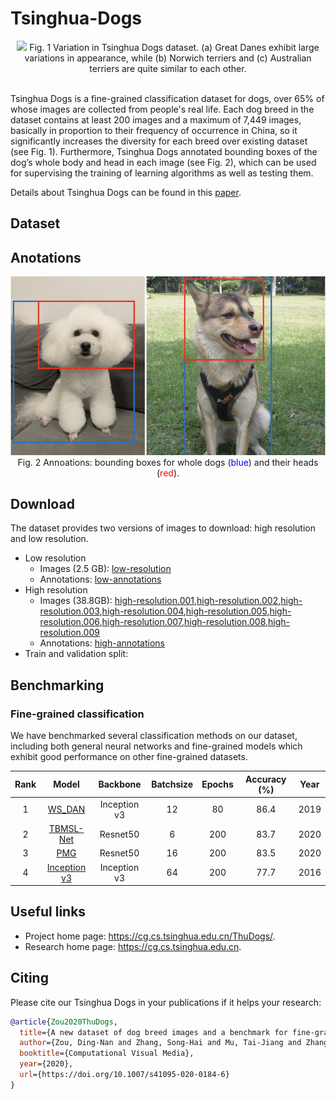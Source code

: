 # Tsinghua-Dogs
<div align="center">
 <img src="figures/breed-difference.png" />
 Fig. 1 Variation in Tsinghua Dogs dataset. (a) Great Danes exhibit large variations in appearance, while (b) Norwich terriers and (c) Australian terriers are quite similar to each other.
</div>

<br />

Tsinghua Dogs is a fine-grained classification dataset for dogs, over 65% of whose images are collected from people's real life. Each dog breed in the dataset contains at least 200 images and a maximum of 7,449 images, basically in proportion to their frequency of occurrence in China, so it significantly increases the diversity for each breed over existing dataset (see Fig. 1). Furthermore, Tsinghua Dogs annotated bounding boxes of the dog’s whole body and head in each image (see Fig. 2), which can be used for supervising the training of learning algorithms as well as testing them.

Details about Tsinghua Dogs can be found in this [paper](https://doi.org/10.1007/s41095-020-0184-6). 

## Dataset

## Anotations

<div align="center">
 <img src="figures/annotations.png" />
 Fig. 2 Annoations: bounding boxes for whole dogs (<font color="blue">blue</font>) and their heads (<font color="red">red</font>).
</div>

## Download

The dataset provides two versions of images to download: high resolution and low resolution.

* Low resolution
  * Images (2.5 GB): [low-resolution](https://cloud.tsinghua.edu.cn/f/80013ef29c5f42728fc8/?dl=1)
  * Annotations: [low-annotations](https://cg.cs.tsinghua.edu.cn/ThuDogs/low-annotations.zip)
* High resolution
  * Images (38.8GB): [high-resolution.001](https://cloud.tsinghua.edu.cn/f/d2031efb239c4dde9c6c/?dl=1),[high-resolution.002](https://cloud.tsinghua.edu.cn/f/6a242a6bba664537ba45/?dl=1),[high-resolution.003](https://cloud.tsinghua.edu.cn/f/d17034fa14f54e4381d8/?dl=1),[high-resolution.004](https://cloud.tsinghua.edu.cn/f/3740fc44cd484e1cb089/?dl=1),[high-resolution.005](https://cloud.tsinghua.edu.cn/f/ff5d96a0bc4e4dba9004/?dl=1),[high-resolution.006](https://cloud.tsinghua.edu.cn/f/d5fe5c88198c4387a7bb/?dl=1),[high-resolution.007](https://cloud.tsinghua.edu.cn/f/b13d6710ac85487e9487/?dl=1),[high-resolution.008](https://cloud.tsinghua.edu.cn/f/b6cf354fd04b4fe0b909/?dl=1),[high-resolution.009](https://cloud.tsinghua.edu.cn/f/06a421a528044b15838c/?dl=1)
  * Annotations: [high-annotations](https://cg.cs.tsinghua.edu.cn/ThuDogs/high-annotations.zip)
* Train and validation split:

## Benchmarking

### Fine-grained classification
We have benchmarked several classification methods on our dataset, including both general neural networks and fine-grained models which exhibit good performance on other fine-grained datasets.

| Rank | Model | Backbone | Batchsize | Epochs | Accuracy (%) | Year | 
|:--------------:|:--------------:|:--------------:|:--------------:|:--------------:|:--------------:|:--------------:|
| 1 | [WS_DAN](https://github.com/wvinzh/WS_DAN_PyTorch) | Inception v3 | 12 | 80 | 86.4 | 2019 |
| 2 | [TBMSL-Net](https://github.com/ZF1044404254/TBMSL-Net) | Resnet50  | 6 | 200 | 83.7 | 2020 |
| 3 | [PMG](https://github.com/RuoyiDu/PMG-Progressive-Multi-Granularity-Training) | Resnet50 | 16 | 200 | 83.5 | 2020 |
| 4 | [Inception v3](https://pytorch.org/hub/pytorch_vision_inception_v3) | Inception v3 | 64 | 200 | 77.7 | 2016 |

## Useful links

* Project home page: https://cg.cs.tsinghua.edu.cn/ThuDogs/.
* Research home page: https://cg.cs.tsinghua.edu.cn.

## Citing

Please cite our Tsinghua Dogs in your publications if it helps your research:
```BibTeX
@article{Zou2020ThuDogs,
  title={A new dataset of dog breed images and a benchmark for fine-grained classification},
  author={Zou, Ding-Nan and Zhang, Song-Hai and Mu, Tai-Jiang and Zhang, Min},
  booktitle={Computational Visual Media},
  year={2020},
  url={https://doi.org/10.1007/s41095-020-0184-6}
} 
```
